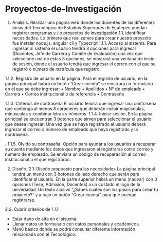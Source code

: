 # Proyectos-de-Investigación

1.	Análisis.
Realizar una página web donde los docentes de las diferentes áreas del Tecnológico de Estudios Superiores de Ecatepec puedan registrar programas y / o proyectos de investigación
1.1.	Identificar necesidades.
Lo primero que realizamos para crear nuestro proyecto fue instalar node.js, angular cli y Typecript
1.1.1.	Acceso al sistema.
Para ingresar al sistema el usuario tendrá 3 opciones para ingresar (Docentes, Jefe de Carrera y Comité de Evaluación) una vez que seleccione una de estas 3 opciones, se mostrará una ventana de inicio de sesión, donde el usuario tendrá que ingresar el correo con el que se registró o número de matrícula que registro.

1.1.2.	Registro de usuario en la página.
Para el registro de usuario, en la página principal habrá un botón “Crear cuenta” se mostrara un formulario en el que se debe ingresar: 
•	Nombre 
•	Apellidos
•	N° de empleado
•	Carrera
•	Correo institucional o de referencia 
•	Contraseña



1.1.3.	Criterios de contraseña
El usuario tendrá que ingresar una contraseña que contenga al menos 8 caracteres que deberán incluir mayúsculas, minúsculas y combinar letras y números.
1.1.4.	Iniciar sesión.
En la página principal se encuentran 3 botones que sirven para seleccionar el usuario que desea ingresar. Una vez que se haya registrado el usuario deberá ingresar el correo o número de empleado que haya registrado y la contraseña.

.
1.1.5.	Olvido su contraseña.
Opción para ayudar a los usuarios a recuperar su cuenta mediante los datos que ingresaron al registrarse como correo y numero de empleado. Se enviara un código de recuperación al            correo institucional o el que registraron. 

2.	Diseño.
2.1.	Diseño propuesto para las necesidades
La página principal tendrá un menú con 3 botones de lado derecho que serán para identificar al usuario. 
En la parte superior habrá un menú (nadvar) con 3 opciones (Tese, Admisión, Docentes) a un costado el logo de la universidad.
Un texto alusivo “¿Sabes cuáles son los pasos para crear tu proyecto?” y a bajo un botón “Crear cuenta” para que puedan registrarse.
 


2.2.	Cubrir criterios de 1.1.1
-	Estar dado de alta en el sistema.
-	Llenar datos un formulario con datos personales y académicos.
-	Menú básico donde se podrá consultar diferente información relacionada con el Tecnológico.
